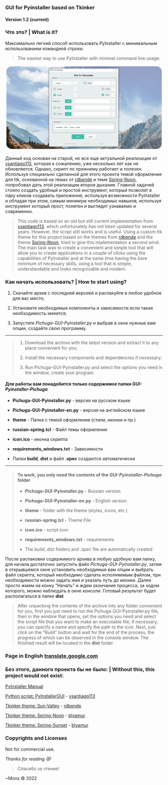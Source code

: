 ### GUI for Pyinstaller based on Tkinker
#### Version 1.2 (current)

### Что это? | What is it?
Максимально легкий способ использовать PyInstaller с минимальным использованием командной строки.

> The easiest way to use PyInstaller with minimal command line usage.

![Light screenshot](https://github.com/blyamur/GUI-Pyinstaller-Pichuga/blob/main/app_screen.png)

Данный код основан на старой, но все еще актуальной реализации от [vsantiago113](https://github.com/vsantiago113/PyInstallerGUI), которая к сожалению, уже несколько лет как не обновляется. Однако, скрипт по прежнему работает и полезен. Используя специально сделанной для этого проекта темой оформления для ttk, основанной на темах от [rdbende](https://github.com/rdbende/Sun-Valley-ttk-theme) и теме 
[Spring-Noon](https://github.com/blyamur/Spring-Noon-ttk-theme), попробовал дать этой реализации второе дыхание. Главной задачей стояло создать удобный и простой инструмент, который позволит в пару кликов создавать приложения, используя возможности PyInstaller и обладая при этом, самым минимум необходимых навыков, используя инструмент который прост, понятен и выглядит узнаваемо и современно.

>  This code is based on an old but still current implementation from [vsantiago113](https://github.com/vsantiago113/PyInstallerGUI), which unfortunately has not been updated for several years. However, the script still works and is useful. Using a custom ttk theme for this project based on the themes from [rdbende](https://github.com/rdbende/Sun-Valley-ttk-theme) and the theme
[Spring-Noon](https://github.com/blyamur/Spring-Noon-ttk-theme), tried to give this implementation a second wind. The main task was to create a convenient and simple tool that will allow you to create applications in a couple of clicks using the capabilities of PyInstaller and at the same time having the bare minimum of necessary skills, using a tool that is simple, understandable and looks recognizable and modern.


### Как начать использовать? | How to start using?
1. Скачайте архив с последней версией и распакуйте в любое удобное для вас место; 

2. Установите необходимые компоненты и зависимости если такая необходимость имеется;

3. Запустите *Pichuga-GUI-Pyinstaller.py* и выбрав в окне нужные вам опции, создайте свою программу.

---
> 1. Download the archive with the latest version and extract it to any place convenient for you;
> 
> 2. Install the necessary components and dependencies if necessary;
> 
> 3. Run Pichuga-GUI-Pyinstaller.py and select the options you need in the window, create your program.


#### Для работы вам понадобится только содержимое папки *GUI-Pyinstaller-Pichuga*

*  **Pichuga-GUI-Pyinstaller.py** - версия на русском языке

*  **Pichuga-GUI-Pyinstaller-en.py** - версия на английском языке

*  **theme** - Папка с темой оформления (стили, иконки и пр.)

*  **russian-spring.tcl** - Файл темы оформления

*  **icon.ico** - иконка скрипта

*  **requirements_windows.txt** - Зависимости

* Папки **build**, **dist** и файл **.spec** создаются автоматически

---

> #### To work, you only need the contents of the *GUI-Pyinstaller-Pichuga* folder
> 
> *  **Pichuga-GUI-Pyinstaller.py** - Russian version
> 
> *  **Pichuga-GUI-Pyinstaller-en.py** - English version 
> 
> *  **theme** - folder with the theme (styles, icons, etc.)
> 
> *  **russian-spring.tcl** - Theme File
> 
> *  **icon.ico** - script icon
> 
> *  **requirements_windows.txt** - requirements
> 
> * The *build*, *dist* folders and *.spec* file are automatically created


После распаковки содержимого архива в любую удобную вам папку, для начала достаточно запустить файл *Pichuga-GUI-Pyinstaller.py*, затем в открывшемся окне установить необходимые вам опции и выбрать файл скрипта, который необходимо сделать исполняемым файлом, при необходимости можно задать имя и указать путь до иконки. Далее просто жмем на конку "Начать" и ждем окончания процесса, за ходом которого, можно наблюдать в окне консоли. Готовый результат будет располагаться в папке **dist**

> After unpacking the contents of the archive into any folder convenient for you, first you just need to run the Pichuga-GUI-Pyinstaller.py file, then in the window that opens, set the options you need and select the script file that you want to make an executable file, if necessary, you can specify a name and specify the path to the icon. Next, just click on the "Build" button and wait for the end of the process, the progress of which can be observed in the console window. The finished result will be located in the **dist** folder

### Page in English [translate.google.com](https://github-com.translate.goog/blyamur/GUI-Pyinstaller-Pichuga?_x_tr_sl=ru&_x_tr_tl=en&_x_tr_hl=ru&_x_tr_pto=wapp)


### Без этого, данного проекта бы не было: | Without this, this project would not exist:

[PyInstaller Manual](https://pyinstaller.org/en/stable/)

[Python script: PyInstallerGUI](https://github.com/vsantiago113/PyInstallerGUI) - [vsantiago113](https://github.com/vsantiago113/)

[Tkinker theme: Sun-Valley](https://github.com/rdbende/Sun-Valley-ttk-theme) - [rdbende](https://github.com/rdbende/)

[Tkinker theme: Spring-Noon](https://github.com/blyamur/Spring-Noon-ttk-theme) - [blyamur](https://github.com/blyamur/)

[Tkinker theme: Spring-Sunset](https://github.com/blyamur/Spring-Sunset-ttk-theme) - [blyamur](https://github.com/blyamur/)


### Copyrights and Licenses
Not for commercial use.


*Thanks for reading :heart_eyes_cat:*
> Спасибо за чтение!

~Mons
© 2022
